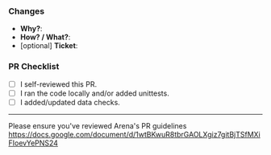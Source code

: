 ### Changes
- **Why?**:
- **How? / What?**:
- [optional] **Ticket**:

### PR Checklist
- [ ] I self-reviewed this PR.
- [ ] I ran the code locally and/or added unittests.
- [ ] I added/updated data checks.

-----
Please ensure you've reviewed Arena's PR guidelines https://docs.google.com/document/d/1wtBKwuR8tbrGAOLXgiz7gitBjTSfMXiFIoevYePNS24
